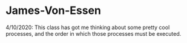 # James-Von-Essen
4/10/2020: This class has got me thinking about some pretty cool processes, and the order in which those processes must be executed.
